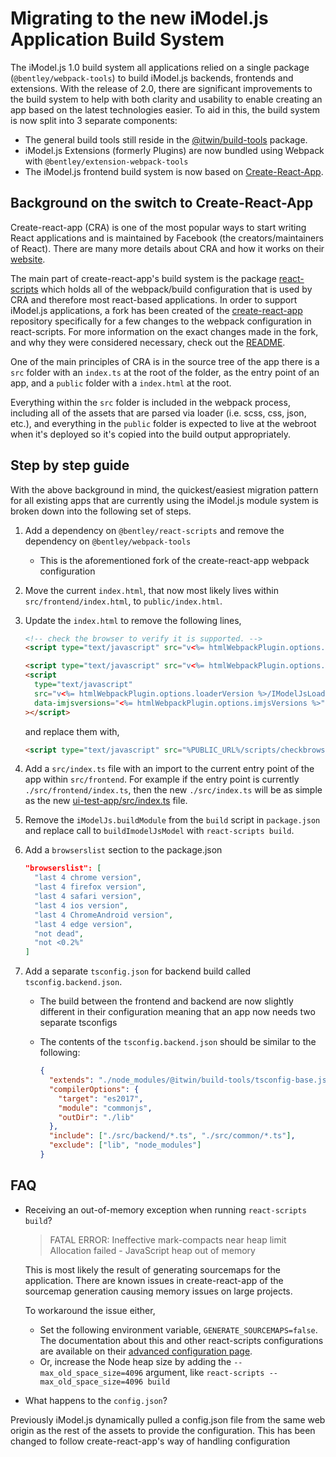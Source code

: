 # Migrating to the new iModel.js Application Build System

The iModel.js 1.0 build system all applications relied on a single package (`@bentley/webpack-tools`) to build iModel.js backends, frontends and extensions. With the release of 2.0, there are significant improvements to the build system to help with both clarity and usability to enable creating an app based on the latest technologies easier. To aid in this, the build system is now split into 3 separate components:

- The general build tools still reside in the [@itwin/build-tools](https://www.npmjs.com/package/@itwin/build-tools) package.
- iModel.js Extensions (formerly Plugins) are now bundled using Webpack with `@bentley/extension-webpack-tools`
- The iModel.js frontend build system is now based on [Create-React-App](https://create-react-app.dev/).

## Background on the switch to Create-React-App

Create-react-app (CRA) is one of the most popular ways to start writing React applications and is maintained by Facebook (the creators/maintainers of React). There are many more details about CRA and how it works on their [website](https://create-react-app.dev/).

The main part of create-react-app's build system is the package [react-scripts](https://www.npmjs.com/package/react-scripts) which holds all of the webpack/build configuration that is used by CRA and therefore most react-based applications. In order to support iModel.js applications, a fork has been created of the [create-react-app](https://github.com/imodeljs/create-react-app) repository specifically for a few changes to the webpack configuration in react-scripts. For more information on the exact changes made in the fork, and why they were considered necessary, check out the [README](https://github.com/imodeljs/create-react-app/blob/master/README-imodeljs.md).

One of the main principles of CRA is in the source tree of the app there is a `src` folder with an `index.ts` at the root of the folder, as the entry point of an app, and a `public` folder with a `index.html` at the root.

Everything within the `src` folder is included in the webpack process, including all of the assets that are parsed via loader (i.e. scss, css, json, etc.), and everything in the `public` folder is expected to live at the webroot when it's deployed so it's copied into the build output appropriately.

## Step by step guide

With the above background in mind, the quickest/easiest migration pattern for all existing apps that are currently using the iModel.js module system is broken down into the following set of steps.

1. Add a dependency on `@bentley/react-scripts` and remove the dependency on `@bentley/webpack-tools`
   - This is the aforementioned fork of the create-react-app webpack configuration
1. Move the current `index.html`, that now most likely lives within `src/frontend/index.html`, to `public/index.html`.
1. Update the `index.html` to remove the following lines,

   ```html
   <!-- check the browser to verify it is supported. -->
   <script type="text/javascript" src="v<%= htmlWebpackPlugin.options.loaderVersion %>/checkbrowser.js"></script>

   <script type="text/javascript" src="v<%= htmlWebpackPlugin.options.runtimeVersion %>/runtime.js"></script>
   <script
     type="text/javascript"
     src="v<%= htmlWebpackPlugin.options.loaderVersion %>/IModelJsLoader.js"
     data-imjsversions="<%= htmlWebpackPlugin.options.imjsVersions %>"
   ></script>
   ```

   and replace them with,

   ```html
   <script type="text/javascript" src="%PUBLIC_URL%/scripts/checkbrowser.js"></script>
   ```

1. Add a `src/index.ts` file with an import to the current entry point of the app within `src/frontend`. For example if the entry point is currently `./src/frontend/index.ts`, then the new `./src/index.ts` will be as simple as the new [ui-test-app/src/index.ts](https://dev.azure.com/bentleycs/iModelTechnologies/_git/imodeljs/pullrequest/74170?_a=files&path=%2Ftest-apps%2Fui-test-app%2Fsrc%2Findex.ts) file.
1. Remove the `iModelJs.buildModule` from the `build` script in `package.json` and replace call to `buildImodelJsModel` with `react-scripts build`.
1. Add a `browserslist` section to the package.json

   ```json
   "browserslist": [
     "last 4 chrome version",
     "last 4 firefox version",
     "last 4 safari version",
     "last 4 ios version",
     "last 4 ChromeAndroid version",
     "last 4 edge version",
     "not dead",
     "not <0.2%"
   ]
   ```

1. Add a separate `tsconfig.json` for backend build called `tsconfig.backend.json`.

   - The build between the frontend and backend are now slightly different in their configuration meaning that an app now needs two separate tsconfigs
   - The contents of the `tsconfig.backend.json` should be similar to the following:

     ```json
     {
       "extends": "./node_modules/@itwin/build-tools/tsconfig-base.json",
       "compilerOptions": {
         "target": "es2017",
         "module": "commonjs",
         "outDir": "./lib"
       },
       "include": ["./src/backend/*.ts", "./src/common/*.ts"],
       "exclude": ["lib", "node_modules"]
     }
     ```

## FAQ

- Receiving an out-of-memory exception when running `react-scripts build`?

  > FATAL ERROR: Ineffective mark-compacts near heap limit Allocation failed - JavaScript heap out of memory

  This is most likely the result of generating sourcemaps for the application. There are known issues in create-react-app of the sourcemap generation causing memory issues on large projects.

  To workaround the issue either,

  - Set the following environment variable, `GENERATE_SOURCEMAPS=false`. The documentation about this and other react-scripts configurations are available on their [advanced configuration page](https://create-react-app.dev/docs/advanced-configuration).
  - Or, increase the Node heap size by adding the `--max_old_space_size=4096` argument, like `react-scripts --max_old_space_size=4096 build`

- What happens to the `config.json`?

Previously iModel.js dynamically pulled a config.json file from the same web origin as the rest of the assets to provide the configuration. This has been changed to follow create-react-app's way of handling configuration
